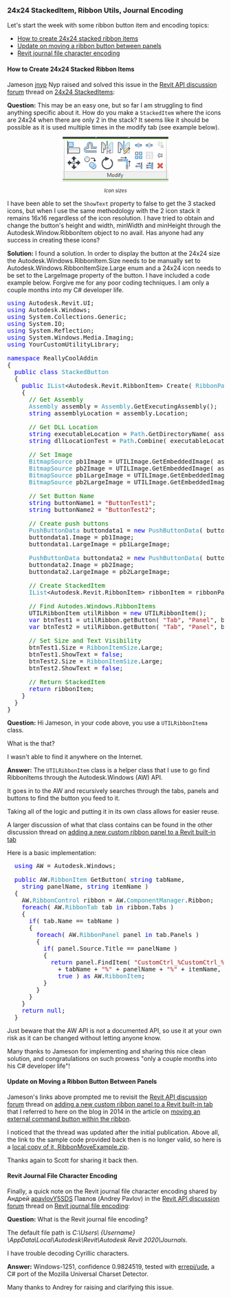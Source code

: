 <head>
<meta http-equiv="Content-Type" content="text/html; charset=utf-8">
<link rel="stylesheet" type="text/css" href="bc.css">
<script src="https://cdn.rawgit.com/google/code-prettify/master/loader/run_prettify.js" type="text/javascript"></script>
<script async src="https://platform.twitter.com/widgets.js" charset="utf-8"></script>
</head>

<!---

- [24x24 StackedItems](https://forums.autodesk.com/t5/revit-api-forum/24x24-stackeditems/m-p/9337695)

- 10549372 [Add a new custom Ribbon Panel to a Revit built-in tab]
  https://forums.autodesk.com/t5/revit-api-forum/add-a-new-custom-ribbon-panel-to-a-revit-built-in-tab/td-p/5538772

- https://forums.autodesk.com/t5/revit-api-forum/revit-journal-file-encoding/m-p/9330501
Андрей Павлов
[apavlovY5SDS](https://forums.autodesk.com/t5/user/viewprofilepage/user-id/7264445)
Revit Journal file encoding
**Question:** What is the Revit journal file encoding?
Default filepath *C:\Users\{Username}\AppData\Local\Autodesk\Revit\Autodesk Revit 2020\Journals*.
I have trouble decoding Cyrillic characters.
**Answer:** Windows-1251, confidence 0.9824519, tested with [errepi/ude](https://github.com/errepi/ude), a C# port of the Mozilla Universal Charset Detector.

twitter:

 the #RevitAPI #DynamoBim @AutodeskForge @AutodeskRevit #bim #ForgeDevCon

Let's start the week with some ribbon button item and encoding topics
&ndash; How to create 24x24 stacked ribbon items
&ndash; Update on moving a ribbon button between panels
&ndash; Revit journal file character encoding...

linkedin:

#bim #DynamoBim #ForgeDevCon #Revit #API #IFC #SDK #AI #VisualStudio #Autodesk #AEC #adsk

the [Revit API discussion forum](http://forums.autodesk.com/t5/revit-api-forum/bd-p/160) thread

<center>
<img src="img/" alt="" title="" width="100"/>
<p style="font-size: 80%; font-style:italic"></p>
</center>

-->

### 24x24 StackedItem, Ribbon Utils, Journal Encoding

Let's start the week with some ribbon button item and encoding topics:

- [How to create 24x24 stacked ribbon items](#2)
- [Update on moving a ribbon button between panels](#3)
- [Revit journal file character encoding](#4)


#### <a name="2"></a>How to Create 24x24 Stacked Ribbon Items

Jameson [jnyp](https://forums.autodesk.com/t5/user/viewprofilepage/user-id/4918309) Nyp raised and solved this issue in 
the [Revit API discussion forum](http://forums.autodesk.com/t5/revit-api-forum/bd-p/160) thread
on [24x24 StackedItems](https://forums.autodesk.com/t5/revit-api-forum/24x24-stackeditems/m-p/9337695):

**Question:** This may be an easy one, but so far I am struggling to find anything specific about it.
How do you make a `StackedItem` where the icons are 24x24 when there are only 2 in the stack?
It seems like it should be possible as it is used multiple times in the modify tab (see example below).

<center>
<img src="img/icon_sizes.png" alt="Icon sizes" title="Icon sizes" width="246"/>
<p style="font-size: 80%; font-style:italic">Icon sizes</p>
</center>

I have been able to set the `ShowText` property to false to get the 3 stacked icons, but when I use the same methodology with the 2 icon stack it remains 16x16 regardless of the icon resolution.
I have tried to obtain and change the button's height and width, minWidth and minHeight through the Autodesk.Window.RibbonItem object to no avail.
Has anyone had any success in creating these icons?

**Solution:** I found a solution.
In order to display the button at the 24x24 size the Autodesk.Windows.RibbonItem.Size needs to be manually set to Autodesk.Windows.RibbonItemSize.Large enum and a 24x24 icon needs to be set to the LargeImage property of the button.
I have included a code example below.
Forgive me for any poor coding techniques.
I am only a couple months into my C# developer life.
 
<pre class="code">
<span style="color:blue;">using</span>&nbsp;Autodesk.Revit.UI;
<span style="color:blue;">using</span>&nbsp;Autodesk.Windows;
<span style="color:blue;">using</span>&nbsp;System.Collections.Generic;
<span style="color:blue;">using</span>&nbsp;System.IO;
<span style="color:blue;">using</span>&nbsp;System.Reflection;
<span style="color:blue;">using</span>&nbsp;System.Windows.Media.Imaging;
<span style="color:blue;">using</span>&nbsp;YourCustomUtilityLibrary;
 
<span style="color:blue;">namespace</span>&nbsp;ReallyCoolAddin
{
&nbsp;&nbsp;<span style="color:blue;">public</span>&nbsp;<span style="color:blue;">class</span>&nbsp;<span style="color:#2b91af;">StackedButton</span>
&nbsp;&nbsp;{
&nbsp;&nbsp;&nbsp;&nbsp;<span style="color:blue;">public</span>&nbsp;<span style="color:#2b91af;">IList</span>&lt;Autodesk.Revit.RibbonItem&gt;&nbsp;Create(&nbsp;<span style="color:#2b91af;">RibbonPanel</span>&nbsp;ribbonPanel&nbsp;)
&nbsp;&nbsp;&nbsp;&nbsp;{
&nbsp;&nbsp;&nbsp;&nbsp;&nbsp;&nbsp;<span style="color:green;">//&nbsp;Get&nbsp;Assembly</span>
&nbsp;&nbsp;&nbsp;&nbsp;&nbsp;&nbsp;<span style="color:#2b91af;">Assembly</span>&nbsp;assembly&nbsp;=&nbsp;<span style="color:#2b91af;">Assembly</span>.GetExecutingAssembly();
&nbsp;&nbsp;&nbsp;&nbsp;&nbsp;&nbsp;<span style="color:blue;">string</span>&nbsp;assemblyLocation&nbsp;=&nbsp;assembly.Location;
 
&nbsp;&nbsp;&nbsp;&nbsp;&nbsp;&nbsp;<span style="color:green;">//&nbsp;Get&nbsp;DLL&nbsp;Location</span>
&nbsp;&nbsp;&nbsp;&nbsp;&nbsp;&nbsp;<span style="color:blue;">string</span>&nbsp;executableLocation&nbsp;=&nbsp;<span style="color:#2b91af;">Path</span>.GetDirectoryName(&nbsp;assemblyLocation&nbsp;);
&nbsp;&nbsp;&nbsp;&nbsp;&nbsp;&nbsp;<span style="color:blue;">string</span>&nbsp;dllLocationTest&nbsp;=&nbsp;<span style="color:#2b91af;">Path</span>.Combine(&nbsp;executableLocation,&nbsp;<span style="color:#a31515;">&quot;TestDLLName.dll&quot;</span>&nbsp;);
 
&nbsp;&nbsp;&nbsp;&nbsp;&nbsp;&nbsp;<span style="color:green;">//&nbsp;Set&nbsp;Image</span>
&nbsp;&nbsp;&nbsp;&nbsp;&nbsp;&nbsp;<span style="color:#2b91af;">BitmapSource</span>&nbsp;pb1Image&nbsp;=&nbsp;UTILImage.GetEmbeddedImage(&nbsp;assembly,&nbsp;<span style="color:#a31515;">&quot;Resources.16x16_Button1.ico&quot;</span>&nbsp;);
&nbsp;&nbsp;&nbsp;&nbsp;&nbsp;&nbsp;<span style="color:#2b91af;">BitmapSource</span>&nbsp;pb2Image&nbsp;=&nbsp;UTILImage.GetEmbeddedImage(&nbsp;assembly,&nbsp;<span style="color:#a31515;">&quot;Resources.16x16_Button2.ico&quot;</span>&nbsp;);
&nbsp;&nbsp;&nbsp;&nbsp;&nbsp;&nbsp;<span style="color:#2b91af;">BitmapSource</span>&nbsp;pb1LargeImage&nbsp;=&nbsp;UTILImage.GetEmbeddedImage(&nbsp;assembly,&nbsp;<span style="color:#a31515;">&quot;Resources.24x24_Button1.ico&quot;</span>&nbsp;);
&nbsp;&nbsp;&nbsp;&nbsp;&nbsp;&nbsp;<span style="color:#2b91af;">BitmapSource</span>&nbsp;pb2LargeImage&nbsp;=&nbsp;UTILImage.GetEmbeddedImage(&nbsp;assembly,&nbsp;<span style="color:#a31515;">&quot;Resources.24x24_Button2.ico&quot;</span>&nbsp;);
 
&nbsp;&nbsp;&nbsp;&nbsp;&nbsp;&nbsp;<span style="color:green;">//&nbsp;Set&nbsp;Button&nbsp;Name</span>
&nbsp;&nbsp;&nbsp;&nbsp;&nbsp;&nbsp;<span style="color:blue;">string</span>&nbsp;buttonName1&nbsp;=&nbsp;<span style="color:#a31515;">&quot;ButtonTest1&quot;</span>;
&nbsp;&nbsp;&nbsp;&nbsp;&nbsp;&nbsp;<span style="color:blue;">string</span>&nbsp;buttonName2&nbsp;=&nbsp;<span style="color:#a31515;">&quot;ButtonTest2&quot;</span>;
 
&nbsp;&nbsp;&nbsp;&nbsp;&nbsp;&nbsp;<span style="color:green;">//&nbsp;Create&nbsp;push&nbsp;buttons</span>
&nbsp;&nbsp;&nbsp;&nbsp;&nbsp;&nbsp;<span style="color:#2b91af;">PushButtonData</span>&nbsp;buttondata1&nbsp;=&nbsp;<span style="color:blue;">new</span>&nbsp;<span style="color:#2b91af;">PushButtonData</span>(&nbsp;buttonName1,&nbsp;buttonTextTest,&nbsp;dllLocationTest,&nbsp;<span style="color:#a31515;">&quot;Command1&quot;</span>&nbsp;);
&nbsp;&nbsp;&nbsp;&nbsp;&nbsp;&nbsp;buttondata1.Image&nbsp;=&nbsp;pb1Image;
&nbsp;&nbsp;&nbsp;&nbsp;&nbsp;&nbsp;buttondata1.LargeImage&nbsp;=&nbsp;pb1LargeImage;
 
&nbsp;&nbsp;&nbsp;&nbsp;&nbsp;&nbsp;<span style="color:#2b91af;">PushButtonData</span>&nbsp;buttondata2&nbsp;=&nbsp;<span style="color:blue;">new</span>&nbsp;<span style="color:#2b91af;">PushButtonData</span>(&nbsp;buttonName2,&nbsp;buttonTextTest,&nbsp;dllLocationTest,&nbsp;<span style="color:#a31515;">&quot;Command2&quot;</span>&nbsp;);
&nbsp;&nbsp;&nbsp;&nbsp;&nbsp;&nbsp;buttondata2.Image&nbsp;=&nbsp;pb2Image;
&nbsp;&nbsp;&nbsp;&nbsp;&nbsp;&nbsp;buttondata2.LargeImage&nbsp;=&nbsp;pb2LargeImage;
 
&nbsp;&nbsp;&nbsp;&nbsp;&nbsp;&nbsp;<span style="color:green;">//&nbsp;Create&nbsp;StackedItem</span>
&nbsp;&nbsp;&nbsp;&nbsp;&nbsp;&nbsp;<span style="color:#2b91af;">IList</span>&lt;Autodesk.Revit.RibbonItem&gt;&nbsp;ribbonItem&nbsp;=&nbsp;ribbonPanel.AddStackedItems(&nbsp;buttondata1,&nbsp;buttondata2&nbsp;);
 
&nbsp;&nbsp;&nbsp;&nbsp;&nbsp;&nbsp;<span style="color:green;">//&nbsp;Find&nbsp;Autodes.Windows.RibbonItems</span>
&nbsp;&nbsp;&nbsp;&nbsp;&nbsp;&nbsp;UTILRibbonItem&nbsp;utilRibbon&nbsp;=&nbsp;<span style="color:blue;">new</span>&nbsp;UTILRibbonItem();
&nbsp;&nbsp;&nbsp;&nbsp;&nbsp;&nbsp;<span style="color:blue;">var</span>&nbsp;btnTest1&nbsp;=&nbsp;utilRibbon.getButton(&nbsp;<span style="color:#a31515;">&quot;Tab&quot;</span>,&nbsp;<span style="color:#a31515;">&quot;Panel&quot;</span>,&nbsp;buttonName1&nbsp;);
&nbsp;&nbsp;&nbsp;&nbsp;&nbsp;&nbsp;<span style="color:blue;">var</span>&nbsp;btnTest2&nbsp;=&nbsp;utilRibbon.getButton(&nbsp;<span style="color:#a31515;">&quot;Tab&quot;</span>,&nbsp;<span style="color:#a31515;">&quot;Panel&quot;</span>,&nbsp;buttonName2&nbsp;);
 
&nbsp;&nbsp;&nbsp;&nbsp;&nbsp;&nbsp;<span style="color:green;">//&nbsp;Set&nbsp;Size&nbsp;and&nbsp;Text&nbsp;Visibility</span>
&nbsp;&nbsp;&nbsp;&nbsp;&nbsp;&nbsp;btnTest1.Size&nbsp;=&nbsp;<span style="color:#2b91af;">RibbonItemSize</span>.Large;
&nbsp;&nbsp;&nbsp;&nbsp;&nbsp;&nbsp;btnTest1.ShowText&nbsp;=&nbsp;<span style="color:blue;">false</span>;
&nbsp;&nbsp;&nbsp;&nbsp;&nbsp;&nbsp;btnTest2.Size&nbsp;=&nbsp;<span style="color:#2b91af;">RibbonItemSize</span>.Large;
&nbsp;&nbsp;&nbsp;&nbsp;&nbsp;&nbsp;btnTest2.ShowText&nbsp;=&nbsp;<span style="color:blue;">false</span>;
 
&nbsp;&nbsp;&nbsp;&nbsp;&nbsp;&nbsp;<span style="color:green;">//&nbsp;Return&nbsp;StackedItem</span>
&nbsp;&nbsp;&nbsp;&nbsp;&nbsp;&nbsp;<span style="color:blue;">return</span>&nbsp;ribbonItem;
&nbsp;&nbsp;&nbsp;&nbsp;}
&nbsp;&nbsp;}
}
</pre>

**Question:** Hi Jameson, in your code above, you use a `UTILRibbonItema` class.

What is the that?

I wasn't able to find it anywhere on the Internet.

**Answer:** The `UTILRibbonItem` class is a helper class that I use to go find RibbonItems through the Autodesk.Windows (AW) API.

It goes in to the AW and recursively searches through the tabs, panels and buttons to find the button you feed to it.

Taking all of the logic and putting it in its own class allows for easier reuse.

A larger discussion of what that class contains can be found in the other discussion thread
on [adding a new custom ribbon panel to a Revit built-in tab](https://forums.autodesk.com/t5/revit-api-forum/add-a-new-custom-ribbon-panel-to-a-revit-built-in-tab/td-p/5538772)

Here is a basic implementation:

<pre class="code">
  <span style="color:blue;">using</span>&nbsp;AW&nbsp;=&nbsp;Autodesk.Windows;
   
  <span style="color:blue;">public</span>&nbsp;AW.<span style="color:#2b91af;">RibbonItem</span>&nbsp;GetButton(&nbsp;<span style="color:blue;">string</span>&nbsp;tabName,&nbsp;
  &nbsp;&nbsp;<span style="color:blue;">string</span>&nbsp;panelName,&nbsp;<span style="color:blue;">string</span>&nbsp;itemName&nbsp;)
  {
  &nbsp;&nbsp;AW.<span style="color:#2b91af;">RibbonControl</span>&nbsp;ribbon&nbsp;=&nbsp;AW.<span style="color:#2b91af;">ComponentManager</span>.Ribbon;
  &nbsp;&nbsp;<span style="color:blue;">foreach</span>(&nbsp;AW.<span style="color:#2b91af;">RibbonTab</span>&nbsp;tab&nbsp;<span style="color:blue;">in</span>&nbsp;ribbon.Tabs&nbsp;)
  &nbsp;&nbsp;{
  &nbsp;&nbsp;&nbsp;&nbsp;<span style="color:blue;">if</span>(&nbsp;tab.Name&nbsp;==&nbsp;tabName&nbsp;)
  &nbsp;&nbsp;&nbsp;&nbsp;{
  &nbsp;&nbsp;&nbsp;&nbsp;&nbsp;&nbsp;<span style="color:blue;">foreach</span>(&nbsp;AW.<span style="color:#2b91af;">RibbonPanel</span>&nbsp;panel&nbsp;<span style="color:blue;">in</span>&nbsp;tab.Panels&nbsp;)
  &nbsp;&nbsp;&nbsp;&nbsp;&nbsp;&nbsp;{
  &nbsp;&nbsp;&nbsp;&nbsp;&nbsp;&nbsp;&nbsp;&nbsp;<span style="color:blue;">if</span>(&nbsp;panel.Source.Title&nbsp;==&nbsp;panelName&nbsp;)
  &nbsp;&nbsp;&nbsp;&nbsp;&nbsp;&nbsp;&nbsp;&nbsp;{
  &nbsp;&nbsp;&nbsp;&nbsp;&nbsp;&nbsp;&nbsp;&nbsp;&nbsp;&nbsp;<span style="color:blue;">return</span>&nbsp;panel.FindItem(&nbsp;<span style="color:#a31515;">&quot;CustomCtrl_%CustomCtrl_%&quot;</span>&nbsp;
  &nbsp;&nbsp;&nbsp;&nbsp;&nbsp;&nbsp;&nbsp;&nbsp;&nbsp;&nbsp;&nbsp;&nbsp;+&nbsp;tabName&nbsp;+&nbsp;<span style="color:#a31515;">&quot;%&quot;</span>&nbsp;+&nbsp;panelName&nbsp;+&nbsp;<span style="color:#a31515;">&quot;%&quot;</span>&nbsp;+&nbsp;itemName,&nbsp;
  &nbsp;&nbsp;&nbsp;&nbsp;&nbsp;&nbsp;&nbsp;&nbsp;&nbsp;&nbsp;&nbsp;&nbsp;<span style="color:blue;">true</span>&nbsp;)&nbsp;<span style="color:blue;">as</span>&nbsp;AW.<span style="color:#2b91af;">RibbonItem</span>;
  &nbsp;&nbsp;&nbsp;&nbsp;&nbsp;&nbsp;&nbsp;&nbsp;}
  &nbsp;&nbsp;&nbsp;&nbsp;&nbsp;&nbsp;}
  &nbsp;&nbsp;&nbsp;&nbsp;}
  &nbsp;&nbsp;}
  &nbsp;&nbsp;<span style="color:blue;">return</span>&nbsp;<span style="color:blue;">null</span>;
  }
</pre>

Just beware that the AW API is not a documented API, so use it at your own risk as it can be changed without letting anyone know.

Many thanks to Jameson for implementing and sharing this nice clean solution, and congratulations on such prowess "only a couple months into his C# developer life"!

#### <a name="3"></a>Update on Moving a Ribbon Button Between Panels

Jameson's links above prompted me to revisit 
the [Revit API discussion forum](http://forums.autodesk.com/t5/revit-api-forum/bd-p/160) thread
on [adding a new custom ribbon panel to a Revit built-in tab](https://forums.autodesk.com/t5/revit-api-forum/add-a-new-custom-ribbon-panel-to-a-revit-built-in-tab/td-p/5538772) 
that I referred to here on the blog in 2014 in the article
on [moving an external command button within the ribbon](https://thebuildingcoder.typepad.com/blog/2014/07/moving-an-external-command-button-within-the-ribbon.html).

I noticed that the thread was updated after the initial publication.
Above all, the link to the sample code provided back then is no longer valid, so here is
a [local copy of it, RibbonMoveExample.zip](zip/RibbonMoveExample.zip).

Thanks again to Scott for sharing it back then.

#### <a name="4"></a>Revit Journal File Character Encoding

Finally, a quick note on the Revit journal file character encoding shared
by Андрей [apavlovY5SDS](https://forums.autodesk.com/t5/user/viewprofilepage/user-id/7264445) Павлов (Andrey Pavlov) in
the [Revit API discussion forum](http://forums.autodesk.com/t5/revit-api-forum/bd-p/160) thread
on [Revit journal file encoding](https://forums.autodesk.com/t5/revit-api-forum/revit-journal-file-encoding/m-p/9330501):

**Question:** What is the Revit journal file encoding?

The default file path is *C:\Users\ {Username} \AppData\Local\Autodesk\Revit\Autodesk Revit 2020\Journals*.

I have trouble decoding Cyrillic characters.

**Answer:** Windows-1251, confidence 0.9824519, tested
with [errepi/ude](https://github.com/errepi/ude),
a C# port of the Mozilla Universal Charset Detector.

Many thanks to Andrey for raising and clarifying this issue.

<!---

#### <a name="5"></a>Adjusting versus Recreating Wall Location Curve

Harald Schmidt pointed out an interesting aspect and important enhancement to the old discussion of how
to [edit wall length](https://thebuildingcoder.typepad.com/blog/2010/08/edit-wall-length.html) in
his [Revit API discussion forum](http://forums.autodesk.com/t5/revit-api-forum/bd-p/160) thread
on [adjusting Wall.LocationCurve.Curve results in unexpected behaviour](https://forums.autodesk.com/t5/revit-api-forum/adjusting-wall-locationcurve-curve-results-in-unexpected/m-p/9328145):

**Question:** My add-in adjusts walls lines slightly (moves and rotates them a bit, and also slightly adjusts their length).

Using `wall.Location.Move` and `wall.Location.Rotate` enables adjusting the location and rotation of the walls, but not their length.

So, we decided to follow the approach suggested 10 years ago by The Building Coder to [
to [edit wall length](https://thebuildingcoder.typepad.com/blog/2010/08/edit-wall-length.html) by
creating a completely new wall location line from scratch like this:

<pre class="code">
  // get the current wall location
  LocationCurve wallLocation = myWall.Location 
    as LocationCurve;
 
  // get the points
  XYZ pt1 = wallLocation.Curve.get_EndPoint( 0 );
  XYZ pt2 = wallLocation.Curve.get_EndPoint( 1 );
 
  // change one point, e.g. move 1000 mm on X axis
 
  pt2 = pt2.Add( new XYZ( 0.01 ), 0, 0 ) );
 
  // create a new LineBound
  Line newWallLine = app.Create.NewLineBound( 
    pt1, pt2 );
 
  // update the wall curve
  wallLocation.Curve = newWallLine;
</pre>

This works fine for single walls, but fails in many cases where the wall has hosted elements like windows, and even in complex scenarios with multiple walls.

Note: the movement is always less than about some mm!

To show you what I mean, I wrote a short macro embedded in the RVT attached.

The macro `LocationLineReset` just moves the wall inside the RVT by approx. 3 mm using the method suggested by The Building Coder:

<center>
<img src="img/adjust_wall_locationcurve_curve_macros.png" alt="Adjust wall LocationCurve curve macros" title="Adjust wall LocationCurve curve macros" width="600"/> 1104
</center>

The result is the following:

<center>
<img src="img/adjust_wall_locationcurve_curve_error.png" alt="Adjust wall LocationCurve curve error" title="Adjust wall LocationCurve curve error" width="600"/> 840
</center>

This seem like an unexpected behavior.
The window is now located outside the wall, although the wall has moved only about 3mm.
Is this a bug?

If I use the second macro `ShiftWall`, which just calls `wall.LocationCurve.Move` to create an equivalent translation comparable to the former marco, the result is fine.

Is there any method to adjust the length of the wall except resetting the `wall.LocationCurve.Curve` by creating a new curve using `Line.CreateBound`? That would solve our issue as well.

**Answer:** Thank you for your interesting observation and careful analysis.

I looked at your macros and can reproduce what you say.

Besides the macro you list, `LocationLineReset`, there is another one that slightly moves the existing location line instead of creating a new one, `ShiftWall`.

That latter macro completes successfully:

<pre class="code">
  public void LocationLineReset()
  {
    doc = this.Application.ActiveUIDocument.Document;
    Wall wall = doc.GetElement( new ElementId( 305891 ) ) as Wall;
    TransactionStatus status;
    using ( Transaction trans = new Transaction( doc, "bla" ) )
    {
      trans.Start();
      LocationCurve locationCurve = wall.Location as LocationCurve;
      Line wallLine = locationCurve.Curve as Line;
      
      XYZ startPoint = wallLine.GetEndPoint(0);
      XYZ endPoint = wallLine.GetEndPoint(1);

      XYZ minimalMoveVector = new XYZ( 0.01 /* =~ 3mm*/, 0.01, 0.0);
      startPoint += minimalMoveVector;
      endPoint += minimalMoveVector;
      
      locationCurve.Curve = Line.CreateBound( startPoint, endPoint );
      status = trans.Commit();
    }
    
    if( status != TransactionStatus.Committed ) 
      MessageBox.Show( "Commit failed" );
  }
  
  public void ShiftWall()
  {
    doc = this.Application.ActiveUIDocument.Document;
    Wall wall = doc.GetElement( new ElementId( 305891 ) ) as Wall;
    TransactionStatus status;
    bool bSuccess = false;
    using ( Transaction trans = new Transaction( doc, "bla" ) )
    {
      trans.Start();

      XYZ minimalMoveVector = new XYZ( 0.01 /* =~ 3mm*/, 0.01, 0.0);				
      bSuccess = wall.Location.Move( minimalMoveVector );
      
      status = trans.Commit();
    }
    
    if( status == TransactionStatus.Committed && bSuccess) 
      MessageBox.Show( "Shift succeeded" );
  }
</pre>

I would assume that during the process of resetting the wall location line from scratch, the window position gets completely lost.

When you simply perform a small adjustment to the existing location line, the window position is retained and adjusted accordingly.

Therefore, I would suggest using the latter approach whenever possible.

You could even make use of the latter approach in several steps, adjust first one and then the other location line endpoint.

I hope this enables you to handle all required situations.


SetEndPoint method


  public void ShortenWall()
  {
    Document doc = this.Application.ActiveUIDocument.Document;
    Wall wall = doc.GetElement( new ElementId( 305891 ) ) as Wall;
    TransactionStatus status;
    using ( Transaction trans = new Transaction( doc ) )
    {
      trans.Start( "Shorten Wall");
      
      LocationCurve lc = wall.Location as LocationCurve;
      Line ll = lc.Curve as Line;
      
      double pstart = ll.GetEndParameter(0);
      double pend = ll.GetEndParameter(1);
      double pdelta = 0.05 * (pend - pstart);
      
      lc.Curve.MakeBound(pstart + pdelta, pend - pdelta); // no observable change to wall
      
      (wall.Location as LocationCurve).Curve.MakeUnbound();
      
      (wall.Location as LocationCurve).Curve.MakeBound( // no observable change to wall
        pstart + pdelta, pend - pdelta);
  
      status = trans.Commit();
    }
    
    if( status == TransactionStatus.Committed) 
      MessageBox.Show( "Shorten Wall succeeded" );
  }
  
--->
